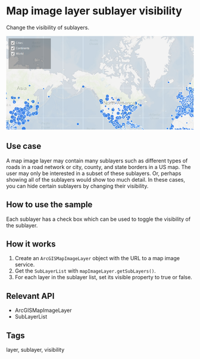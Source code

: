 # Map image layer sublayer visibility

Change the visibility of sublayers.

![Image of map image layer sublayer visibility](MapImageLayerSublayerVisibility.png)

## Use case

A map image layer may contain many sublayers such as different types of roads in a road network or city, county, and state borders in a US map. The user may only be interested in a subset of these sublayers. Or, perhaps showing all of the sublayers would show too much detail. In these cases, you can hide certain sublayers by changing their visibility.

## How to use the sample

Each sublayer has a check box which can be used to toggle the visibility of the sublayer.

## How it works

1. Create an `ArcGISMapImageLayer` object with the URL to a map image service.
2. Get the `SubLayerList` with `mapImageLayer.getSubLayers()`.
3. For each layer in the sublayer list, set its visible property to true or false.

## Relevant API

* ArcGISMapImageLayer
* SubLayerList

## Tags

layer, sublayer, visibility
